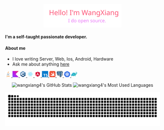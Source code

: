 <p align="center">
  <a href="">
    <img alt="Hello, i'm WangXiang, i do open source." width="50%" src="./assets/gh-readme-header.svg" />
  </a>
</p>

#### I'm a self-taught passionate developer.

#### About me
- I love writing Server, Web, Ios, Android, Hardware   
- Ask me about anything [here](https://github.com/wangxiang4/wangxiang4/issues)

<p align="left">
  <a href="https://github.com/topics/java">
    <code><img height="20" alt="java" src="https://raw.githubusercontent.com/github/explore/5b3600551e122a3277c2c5368af2ad5725ffa9a1/topics/java/java.png"></code>
  </a>
  <a href="https://github.com/topics/kotlin">
    <code><img height="20" alt="kotlin" src="https://raw.githubusercontent.com/github/explore/4479d2a2c854198cb00160f8593519c14dc3b905/topics/kotlin/kotlin.png"></code>
  </a>
  <a href="https://github.com/topics/cpp">
    <code><img height="20" alt="cpp" src="https://raw.githubusercontent.com/github/explore/180320cffc25f4ed1bbdfd33d4db3a66eeeeb358/topics/cpp/cpp.png"></code>
  </a>
  <a href="https://github.com/topics/react">
    <code><img height="20" alt="react" src="https://raw.githubusercontent.com/github/explore/80688e429a7d4ef2fca1e82350fe8e3517d3494d/topics/react/react.png"></code>      
  </a>
  <a href="https://github.com/topics/angular">   
   <code><img height="20" alt="angular" src="https://raw.githubusercontent.com/github/explore/c700f6f5bb68a850405eef411cf878162ff34b59/topics/angular/angular.png"></code>
  </a>
  <a href="https://github.com/topics/typescript">
    <code><img height="20" alt="typescript" src="https://raw.githubusercontent.com/github/explore/80688e429a7d4ef2fca1e82350fe8e3517d3494d/topics/typescript/typescript.png"></code>  
  </a>
  <a href="https://github.com/topics/swift">
    <code><img height="20" alt="swift" src="https://raw.githubusercontent.com/github/explore/80688e429a7d4ef2fca1e82350fe8e3517d3494d/topics/swift/swift.png"></code>
  </a>
  <a href="https://github.com/topics/postgresql">
    <code><img height="20" alt="postgresql" src="https://raw.githubusercontent.com/github/explore/80688e429a7d4ef2fca1e82350fe8e3517d3494d/topics/postgresql/postgresql.png"></code>
  </a>
  <a href="https://github.com/topics/kubernetes">
    <code><img height="20" alt="kubernetes" src="https://raw.githubusercontent.com/github/explore/01ea2a586e5da744792d0ccfce2f68b861f29301/topics/kubernetes/kubernetes.png"></code>
  </a>
  <a href="https://github.com/topics/gradle">
    <code><img height="20" alt="gradle" src="https://raw.githubusercontent.com/github/explore/59009b1589a883459c0ae19044e3e7e3ec0c4e0a/topics/gradle/gradle.png"></code>
  </a>
</p>

[//]: # (https://github.com/anuraghazra/github-readme-stats)
<p align="center">
  <picture>
    <source
      srcset="https://github-readme-stats.vercel.app/api?username=wangxiang4&show_icons=false&include_all_commits=true&theme=buefy&hide_border=true&border_radius=6&rank_icon=github&show=reviews,discussions_started,discussions_answered,prs_merged,prs_merged_percentage"
      media="(prefers-color-scheme: light)"
    />
    <source
      srcset="https://github-readme-stats.vercel.app/api?username=wangxiang4&show_icons=false&include_all_commits=true&theme=ambient_gradient&hide_border=true&border_radius=6&rank_icon=github&show=reviews,discussions_started,discussions_answered,prs_merged,prs_merged_percentage"
      media="(prefers-color-scheme: dark), (prefers-color-scheme: no-preference)"
    />
    <img alt="wangxiang4's GitHub Stats" src="https://github-readme-stats.vercel.app/api?username=wangxiang4&show_icons=false&include_all_commits=true&theme=ambient_gradient&hide_border=true&border_radius=6&rank_icon=github&show=reviews,discussions_started,discussions_answered,prs_merged,prs_merged_percentage" />
  </picture>
  <picture>
    <source
      srcset="https://github-readme-stats.vercel.app/api/top-langs/?username=wangxiang4&layout=compact&theme=buefy&hide_border=true&langs_count=16&size_weight=0.5&count_weight=0.5&border_radius=6&card_width=320"
      media="(prefers-color-scheme: light)"
    />
    <source
      srcset="https://github-readme-stats.vercel.app/api/top-langs/?username=wangxiang4&layout=compact&theme=ambient_gradient&hide_border=true&langs_count=16&size_weight=0.5&count_weight=0.5&border_radius=6&card_width=320"
      media="(prefers-color-scheme: dark), (prefers-color-scheme: no-preference)"
    />
    <img alt="wangxiang4's Most Used Languages" src="https://github-readme-stats.vercel.app/api/top-langs/?username=wangxiang4&layout=compact&theme=ambient_gradient&hide_border=true&langs_count=16&size_weight=0.5&count_weight=0.5&border_radius=6&card_width=320" />
  </picture>
</p>

[//]: # (https://github.com/Platane/snk)
<p align="center">
  <picture>
    <source media="(prefers-color-scheme: light)" srcset="https://raw.githubusercontent.com/wangxiang4/wangxiang4/output/github-contribution-grid-snake.svg" />
    <source media="(prefers-color-scheme: dark), (prefers-color-scheme: no-preference)" srcset="https://raw.githubusercontent.com/wangxiang4/wangxiang4/output/github-contribution-grid-snake-dark.svg" />
    <img alt="wangxiang4's Github Snake Grid" src="https://raw.githubusercontent.com/wangxiang4/wangxiang4/output/github-contribution-grid-snake-dark.svg" />
  </picture>
</p>
